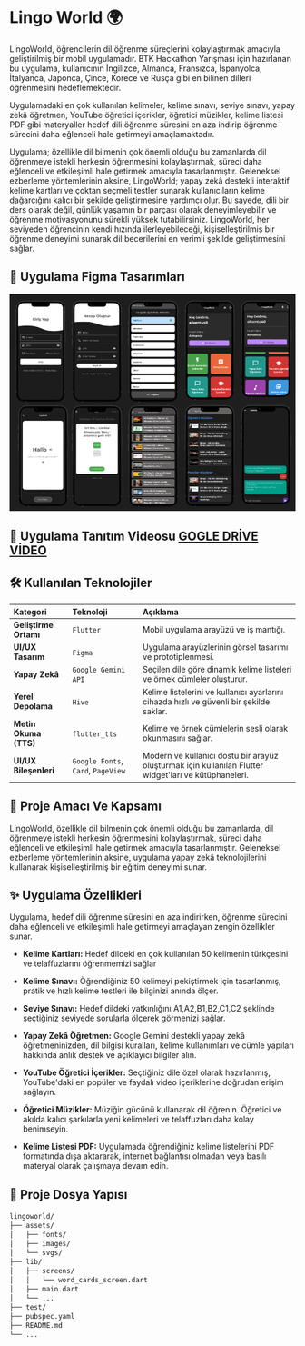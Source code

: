 # Lingo World 🌍

LingoWorld, öğrencilerin dil öğrenme süreçlerini kolaylaştırmak amacıyla geliştirilmiş bir mobil uygulamadır. BTK Hackathon Yarışması için hazırlanan bu uygulama, kullanıcının İngilizce, Almanca, Fransızca, İspanyolca, İtalyanca, Japonca, Çince, Korece ve Rusça gibi en bilinen dilleri öğrenmesini hedeflemektedir.

Uygulamadaki en çok kullanılan kelimeler, kelime sınavı, seviye sınavı, yapay zekâ öğretmen, YouTube öğretici içerikler, öğretici müzikler, kelime listesi PDF gibi materyaller hedef dili öğrenme süresini en aza indirip öğrenme sürecini daha eğlenceli hale getirmeyi amaçlamaktadır.

Uygulama; özellikle dil bilmenin çok önemli olduğu bu zamanlarda dil öğrenmeye istekli herkesin öğrenmesini kolaylaştırmak, süreci daha eğlenceli ve etkileşimli hale getirmek amacıyla tasarlanmıştır. Geleneksel ezberleme yöntemlerinin aksine, LingoWorld; yapay zekâ destekli interaktif kelime kartları ve çoktan seçmeli testler sunarak kullanıcıların kelime dağarcığını kalıcı bir şekilde geliştirmesine yardımcı olur. Bu sayede, dili bir ders olarak değil, günlük yaşamın bir parçası olarak deneyimleyebilir ve öğrenme motivasyonunu sürekli yüksek tutabilirsiniz. LingoWorld, her seviyeden öğrencinin kendi hızında ilerleyebileceği, kişiselleştirilmiş bir öğrenme deneyimi sunarak dil becerilerini en verimli şekilde geliştirmesini sağlar.

## 📱 Uygulama Figma Tasarımları

![📱 Uygulama Figma Tasarımları ](figma.png)

## 📸 Uygulama Tanıtım Videosu [GOGLE DRİVE VİDEO](https://drive.google.com/file/d/1l3KuHPCguj8fu_iSgR-MXteyL1cOGqKH/view?usp=sharing)

## 🛠️ Kullanılan Teknolojiler

| Kategori | Teknoloji | Açıklama |
| :--- | :--- | :--- |
| **Geliştirme Ortamı** | `Flutter` | Mobil uygulama arayüzü ve iş mantığı. |
| **UI/UX Tasarım** | `Figma` | Uygulama arayüzlerinin görsel tasarımı ve prototiplenmesi. |
| **Yapay Zekâ** | `Google Gemini API` | Seçilen dile göre dinamik kelime listeleri ve örnek cümleler oluşturur. |
| **Yerel Depolama** | `Hive` | Kelime listelerini ve kullanıcı ayarlarını cihazda hızlı ve güvenli bir şekilde saklar. |
| **Metin Okuma (TTS)** | `flutter_tts` | Kelime ve örnek cümlelerin sesli olarak okunmasını sağlar. |
| **UI/UX Bileşenleri** | `Google Fonts`, `Card`, `PageView` | Modern ve kullanıcı dostu bir arayüz oluşturmak için kullanılan Flutter widget'ları ve kütüphaneleri. |

## 🎯 Proje Amacı Ve Kapsamı

LingoWorld, özellikle dil bilmenin çok önemli olduğu bu zamanlarda, dil öğrenmeye istekli herkesin öğrenmesini kolaylaştırmak, süreci daha eğlenceli ve etkileşimli hale getirmek amacıyla tasarlanmıştır. Geleneksel ezberleme yöntemlerinin aksine, uygulama yapay zekâ teknolojilerini kullanarak kişiselleştirilmiş bir eğitim deneyimi sunar.

## ✨ Uygulama Özellikleri

Uygulama, hedef dili öğrenme süresini en aza indirirken, öğrenme sürecini daha eğlenceli ve etkileşimli hale getirmeyi amaçlayan zengin özellikler sunar.

* **Kelime Kartları:** Hedef dildeki en çok kullanılan 50 kelimenin türkçesini ve telaffuzlarını öğrenmemizi sağlar

* **Kelime Sınavı:** Öğrendiğiniz 50 kelimeyi pekiştirmek için tasarlanmış, pratik ve hızlı kelime testleri ile bilginizi anında ölçer.

* **Seviye Sınavı:** Hedef dildeki yatkınlığını A1,A2,B1,B2,C1,C2 şeklinde seçtiğiniz seviyede sorularla ölçerek görmenizi sağlar.

* **Yapay Zekâ Öğretmen:** Google Gemini destekli yapay zekâ öğretmeninizden, dil bilgisi kuralları, kelime kullanımları ve cümle yapıları hakkında anlık destek ve açıklayıcı bilgiler alın.

* **YouTube Öğretici İçerikler:** Seçtiğiniz dile özel olarak hazırlanmış, YouTube'daki en popüler ve faydalı video içeriklerine doğrudan erişim sağlayın.

* **Öğretici Müzikler:** Müziğin gücünü kullanarak dil öğrenin. Öğretici ve akılda kalıcı şarkılarla yeni kelimeleri ve telaffuzları daha kolay benimseyin.

* **Kelime Listesi PDF:** Uygulamada öğrendiğiniz kelime listelerini PDF formatında dışa aktararak, internet bağlantısı olmadan veya basılı materyal olarak çalışmaya devam edin.

## 📂 Proje Dosya Yapısı 

```plaintext
lingoworld/
├── assets/
│   ├── fonts/
│   ├── images/
│   └── svgs/
├── lib/
│   ├── screens/
│   │   └── word_cards_screen.dart
│   ├── main.dart
│   └── ...
├── test/
├── pubspec.yaml
├── README.md
└── ...
```


